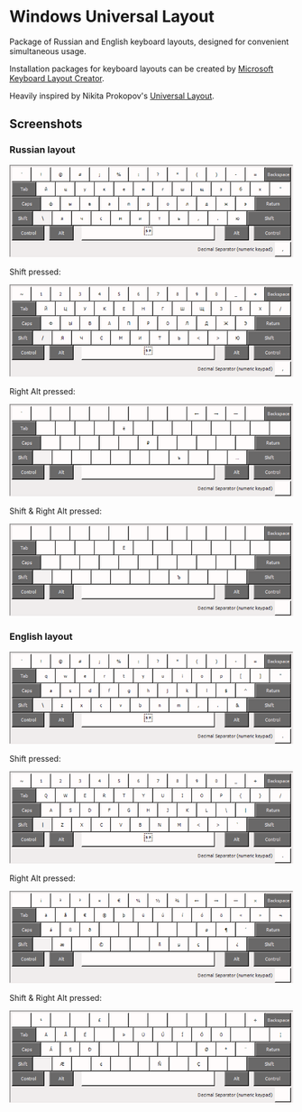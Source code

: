 # Windows Universal Layout
Package of Russian and English keyboard layouts, designed for convenient simultaneous usage.

Installation packages for keyboard layouts can be created by [Microsoft Keyboard Layout Creator](https://www.microsoft.com/en-us/download/details.aspx?id=22339).

Heavily inspired by Nikita Prokopov's [Universal Layout](https://github.com/tonsky/Universal-Layout).

## Screenshots

### Russian layout

![Russian keyboard screenshot](./images/ru-ul.png)

Shift pressed:

![Russian keyboard screenshot with Shift pressed](./images/ru-ul-shift.png)

Right Alt pressed:

![Russian keyboard screenshot with right Alt pressed](./images/ru-ul-alt-gr.png)

Shift & Right Alt pressed:

![Russian keyboard screenshot with Shift and right Alt pressed](./images/ru-ul-shift-alt-gr.png)

### English layout

![English keyboard screenshot](./images/en-ul.png) 

Shift pressed:

![English keyboard screenshot with Shift pressed](./images/en-ul-shift.png)

Right Alt pressed:

![English keyboard screenshot with right Alt pressed](./images/en-ul-alt-gr.png)

Shift & Right Alt pressed:

![English keyboard screenshot with Shift and right Alt pressed](./images/en-ul-shift-alt-gr.png)